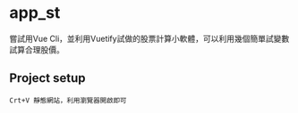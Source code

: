 # app_st

嘗試用Vue Cli，並利用Vuetify試做的股票計算小軟體，可以利用幾個簡單試變數試算合理股價。

## Project setup
```
Crt+V 靜態網站，利用瀏覽器開啟即可
```

